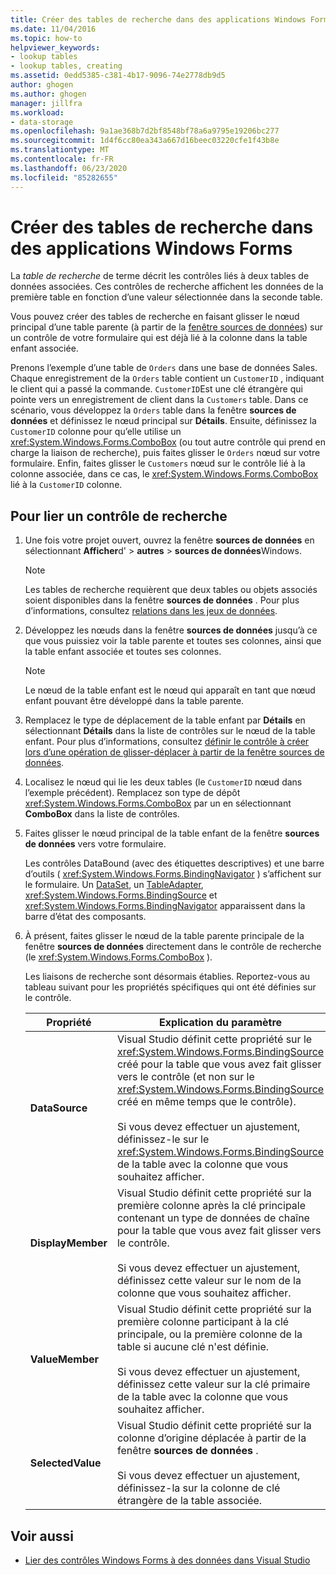 ```yaml
---
title: Créer des tables de recherche dans des applications Windows Forms
ms.date: 11/04/2016
ms.topic: how-to
helpviewer_keywords:
- lookup tables
- lookup tables, creating
ms.assetid: 0edd5385-c381-4b17-9096-74e2778db9d5
author: ghogen
ms.author: ghogen
manager: jillfra
ms.workload:
- data-storage
ms.openlocfilehash: 9a1ae368b7d2bf8548bf78a6a9795e19206bc277
ms.sourcegitcommit: 1d4f6cc80ea343a667d16beec03220cfe1f43b8e
ms.translationtype: MT
ms.contentlocale: fr-FR
ms.lasthandoff: 06/23/2020
ms.locfileid: "85282655"
---
```

# <a name="create-lookup-tables-in-windows-forms-applications"></a>Créer des tables de recherche dans des applications Windows Forms

La *table de recherche* de terme décrit les contrôles liés à deux tables de données associées. Ces contrôles de recherche affichent les données de la première table en fonction d’une valeur sélectionnée dans la seconde table.

Vous pouvez créer des tables de recherche en faisant glisser le nœud principal d’une table parente (à partir de la [fenêtre sources de données](add-new-data-sources.md#data-sources-window)) sur un contrôle de votre formulaire qui est déjà lié à la colonne dans la table enfant associée.

Prenons l’exemple d’une table de `Orders` dans une base de données Sales. Chaque enregistrement de la `Orders` table contient un `CustomerID` , indiquant le client qui a passé la commande. `CustomerID`Est une clé étrangère qui pointe vers un enregistrement de client dans la `Customers` table. Dans ce scénario, vous développez la `Orders` table dans la fenêtre **sources de données** et définissez le nœud principal sur **Détails**. Ensuite, définissez la `CustomerID` colonne pour qu’elle utilise un <xref:System.Windows.Forms.ComboBox> (ou tout autre contrôle qui prend en charge la liaison de recherche), puis faites glisser le `Orders` nœud sur votre formulaire. Enfin, faites glisser le `Customers` nœud sur le contrôle lié à la colonne associée, dans ce cas, le <xref:System.Windows.Forms.ComboBox> lié à la `CustomerID` colonne.

## <a name="to-databind-a-lookup-control"></a>Pour lier un contrôle de recherche

1. Une fois votre projet ouvert, ouvrez la fenêtre **sources de données** en sélectionnant **Afficher**d'  >  **autres**  >  **sources de données**Windows.

    > [!NOTE]
    > Les tables de recherche requièrent que deux tables ou objets associés soient disponibles dans la fenêtre **sources de données** . Pour plus d’informations, consultez [relations dans les jeux de données](relationships-in-datasets.md).

2. Développez les nœuds dans la fenêtre **sources de données** jusqu’à ce que vous puissiez voir la table parente et toutes ses colonnes, ainsi que la table enfant associée et toutes ses colonnes.

    > [!NOTE]
    > Le nœud de la table enfant est le nœud qui apparaît en tant que nœud enfant pouvant être développé dans la table parente.

3. Remplacez le type de déplacement de la table enfant par **Détails** en sélectionnant **Détails** dans la liste de contrôles sur le nœud de la table enfant. Pour plus d’informations, consultez [définir le contrôle à créer lors d’une opération de glisser-déplacer à partir de la fenêtre sources de données](../data-tools/set-the-control-to-be-created-when-dragging-from-the-data-sources-window.md).

4. Localisez le nœud qui lie les deux tables (le `CustomerID` nœud dans l’exemple précédent). Remplacez son type de dépôt <xref:System.Windows.Forms.ComboBox> par un en sélectionnant **ComboBox** dans la liste de contrôles.

5. Faites glisser le nœud principal de la table enfant de la fenêtre **sources de données** vers votre formulaire.

     Les contrôles DataBound (avec des étiquettes descriptives) et une barre d’outils ( <xref:System.Windows.Forms.BindingNavigator> ) s’affichent sur le formulaire. Un [DataSet](../data-tools/dataset-tools-in-visual-studio.md), un [TableAdapter](../data-tools/create-and-configure-tableadapters.md), <xref:System.Windows.Forms.BindingSource> et <xref:System.Windows.Forms.BindingNavigator> apparaissent dans la barre d’état des composants.

6. À présent, faites glisser le nœud de la table parente principale de la fenêtre **sources de données** directement dans le contrôle de recherche (le <xref:System.Windows.Forms.ComboBox> ).

     Les liaisons de recherche sont désormais établies. Reportez-vous au tableau suivant pour les propriétés spécifiques qui ont été définies sur le contrôle.

    |Propriété|Explication du paramètre|
    |--------------| - |
    |**DataSource**|Visual Studio définit cette propriété sur le <xref:System.Windows.Forms.BindingSource> créé pour la table que vous avez fait glisser vers le contrôle (et non sur le <xref:System.Windows.Forms.BindingSource> créé en même temps que le contrôle).<br /><br /> Si vous devez effectuer un ajustement, définissez-le sur le <xref:System.Windows.Forms.BindingSource> de la table avec la colonne que vous souhaitez afficher.|
    |**DisplayMember**|Visual Studio définit cette propriété sur la première colonne après la clé principale contenant un type de données de chaîne pour la table que vous avez fait glisser vers le contrôle.<br /><br /> Si vous devez effectuer un ajustement, définissez cette valeur sur le nom de la colonne que vous souhaitez afficher.|
    |**ValueMember**|Visual Studio définit cette propriété sur la première colonne participant à la clé principale, ou la première colonne de la table si aucune clé n'est définie.<br /><br /> Si vous devez effectuer un ajustement, définissez cette valeur sur la clé primaire de la table avec la colonne que vous souhaitez afficher.|
    |**SelectedValue**|Visual Studio définit cette propriété sur la colonne d’origine déplacée à partir de la fenêtre **sources de données** .<br /><br /> Si vous devez effectuer un ajustement, définissez-la sur la colonne de clé étrangère de la table associée.|

## <a name="see-also"></a>Voir aussi

- [Lier des contrôles Windows Forms à des données dans Visual Studio](../data-tools/bind-windows-forms-controls-to-data-in-visual-studio.md)
